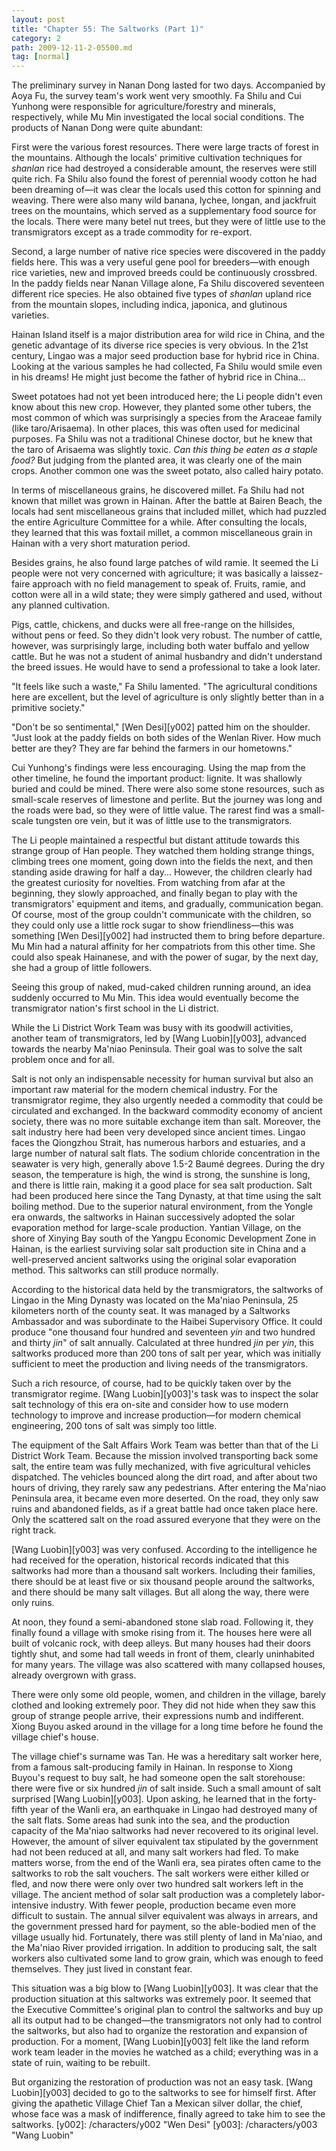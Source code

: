```yaml
---
layout: post
title: "Chapter 55: The Saltworks (Part 1)"
category: 2
path: 2009-12-11-2-05500.md
tag: [normal]
---
```


The preliminary survey in Nanan Dong lasted for two days. Accompanied by Aoya Fu, the survey team's work went very smoothly. Fa Shilu and Cui Yunhong were responsible for agriculture/forestry and minerals, respectively, while Mu Min investigated the local social conditions. The products of Nanan Dong were quite abundant:

First were the various forest resources. There were large tracts of forest in the mountains. Although the locals' primitive cultivation techniques for *shanlan* rice had destroyed a considerable amount, the reserves were still quite rich. Fa Shilu also found the forest of perennial woody cotton he had been dreaming of—it was clear the locals used this cotton for spinning and weaving. There were also many wild banana, lychee, longan, and jackfruit trees on the mountains, which served as a supplementary food source for the locals. There were many betel nut trees, but they were of little use to the transmigrators except as a trade commodity for re-export.

Second, a large number of native rice species were discovered in the paddy fields here. This was a very useful gene pool for breeders—with enough rice varieties, new and improved breeds could be continuously crossbred. In the paddy fields near Nanan Village alone, Fa Shilu discovered seventeen different rice species. He also obtained five types of *shanlan* upland rice from the mountain slopes, including indica, japonica, and glutinous varieties.

Hainan Island itself is a major distribution area for wild rice in China, and the genetic advantage of its diverse rice species is very obvious. In the 21st century, Lingao was a major seed production base for hybrid rice in China. Looking at the various samples he had collected, Fa Shilu would smile even in his dreams! He might just become the father of hybrid rice in China...

Sweet potatoes had not yet been introduced here; the Li people didn't even know about this new crop. However, they planted some other tubers, the most common of which was surprisingly a species from the Araceae family (like taro/Arisaema). In other places, this was often used for medicinal purposes. Fa Shilu was not a traditional Chinese doctor, but he knew that the taro of Arisaema was slightly toxic. *Can this thing be eaten as a staple food?* But judging from the planted area, it was clearly one of the main crops. Another common one was the sweet potato, also called hairy potato.

In terms of miscellaneous grains, he discovered millet. Fa Shilu had not known that millet was grown in Hainan. After the battle at Bairen Beach, the locals had sent miscellaneous grains that included millet, which had puzzled the entire Agriculture Committee for a while. After consulting the locals, they learned that this was foxtail millet, a common miscellaneous grain in Hainan with a very short maturation period.

Besides grains, he also found large patches of wild ramie. It seemed the Li people were not very concerned with agriculture; it was basically a laissez-faire approach with no field management to speak of. Fruits, ramie, and cotton were all in a wild state; they were simply gathered and used, without any planned cultivation.

Pigs, cattle, chickens, and ducks were all free-range on the hillsides, without pens or feed. So they didn't look very robust. The number of cattle, however, was surprisingly large, including both water buffalo and yellow cattle. But he was not a student of animal husbandry and didn't understand the breed issues. He would have to send a professional to take a look later.

"It feels like such a waste," Fa Shilu lamented. "The agricultural conditions here are excellent, but the level of agriculture is only slightly better than in a primitive society."

"Don't be so sentimental," [Wen Desi][y002] patted him on the shoulder. "Just look at the paddy fields on both sides of the Wenlan River. How much better are they? They are far behind the farmers in our hometowns."

Cui Yunhong's findings were less encouraging. Using the map from the other timeline, he found the important product: lignite. It was shallowly buried and could be mined. There were also some stone resources, such as small-scale reserves of limestone and perlite. But the journey was long and the roads were bad, so they were of little value. The rarest find was a small-scale tungsten ore vein, but it was of little use to the transmigrators.

The Li people maintained a respectful but distant attitude towards this strange group of Han people. They watched them holding strange things, climbing trees one moment, going down into the fields the next, and then standing aside drawing for half a day... However, the children clearly had the greatest curiosity for novelties. From watching from afar at the beginning, they slowly approached, and finally began to play with the transmigrators' equipment and items, and gradually, communication began. Of course, most of the group couldn't communicate with the children, so they could only use a little rock sugar to show friendliness—this was something [Wen Desi][y002] had instructed them to bring before departure. Mu Min had a natural affinity for her compatriots from this other time. She could also speak Hainanese, and with the power of sugar, by the next day, she had a group of little followers.

Seeing this group of naked, mud-caked children running around, an idea suddenly occurred to Mu Min. This idea would eventually become the transmigrator nation's first school in the Li district.

While the Li District Work Team was busy with its goodwill activities, another team of transmigrators, led by [Wang Luobin][y003], advanced towards the nearby Ma'niao Peninsula. Their goal was to solve the salt problem once and for all.

Salt is not only an indispensable necessity for human survival but also an important raw material for the modern chemical industry. For the transmigrator regime, they also urgently needed a commodity that could be circulated and exchanged. In the backward commodity economy of ancient society, there was no more suitable exchange item than salt. Moreover, the salt industry here had been very developed since ancient times. Lingao faces the Qiongzhou Strait, has numerous harbors and estuaries, and a large number of natural salt flats. The sodium chloride concentration in the seawater is very high, generally above 1.5-2 Baumé degrees. During the dry season, the temperature is high, the wind is strong, the sunshine is long, and there is little rain, making it a good place for sea salt production. Salt had been produced here since the Tang Dynasty, at that time using the salt boiling method. Due to the superior natural environment, from the Yongle era onwards, the saltworks in Hainan successively adopted the solar evaporation method for large-scale production. Yantian Village, on the shore of Xinying Bay south of the Yangpu Economic Development Zone in Hainan, is the earliest surviving solar salt production site in China and a well-preserved ancient saltworks using the original solar evaporation method. This saltworks can still produce normally.

According to the historical data held by the transmigrators, the saltworks of Lingao in the Ming Dynasty was located on the Ma'niao Peninsula, 25 kilometers north of the county seat. It was managed by a Saltworks Ambassador and was subordinate to the Haibei Supervisory Office. It could produce "one thousand four hundred and seventeen *yin* and two hundred and thirty *jin*" of salt annually. Calculated at three hundred *jin* per *yin*, this saltworks produced more than 200 tons of salt per year, which was initially sufficient to meet the production and living needs of the transmigrators.

Such a rich resource, of course, had to be quickly taken over by the transmigrator regime. [Wang Luobin][y003]'s task was to inspect the solar salt technology of this era on-site and consider how to use modern technology to improve and increase production—for modern chemical engineering, 200 tons of salt was simply too little.

The equipment of the Salt Affairs Work Team was better than that of the Li District Work Team. Because the mission involved transporting back some salt, the entire team was fully mechanized, with five agricultural vehicles dispatched. The vehicles bounced along the dirt road, and after about two hours of driving, they rarely saw any pedestrians. After entering the Ma'niao Peninsula area, it became even more deserted. On the road, they only saw ruins and abandoned fields, as if a great battle had once taken place here. Only the scattered salt on the road assured everyone that they were on the right track.

[Wang Luobin][y003] was very confused. According to the intelligence he had received for the operation, historical records indicated that this saltworks had more than a thousand salt workers. Including their families, there should be at least five or six thousand people around the saltworks, and there should be many salt villages. But all along the way, there were only ruins.

At noon, they found a semi-abandoned stone slab road. Following it, they finally found a village with smoke rising from it. The houses here were all built of volcanic rock, with deep alleys. But many houses had their doors tightly shut, and some had tall weeds in front of them, clearly uninhabited for many years. The village was also scattered with many collapsed houses, already overgrown with grass.

There were only some old people, women, and children in the village, barely clothed and looking extremely poor. They did not hide when they saw this group of strange people arrive, their expressions numb and indifferent. Xiong Buyou asked around in the village for a long time before he found the village chief's house.

The village chief's surname was Tan. He was a hereditary salt worker here, from a famous salt-producing family in Hainan. In response to Xiong Buyou's request to buy salt, he had someone open the salt storehouse: there were five or six hundred *jin* of salt inside. Such a small amount of salt surprised [Wang Luobin][y003]. Upon asking, he learned that in the forty-fifth year of the Wanli era, an earthquake in Lingao had destroyed many of the salt flats. Some areas had sunk into the sea, and the production capacity of the Ma'niao saltworks had never recovered to its original level. However, the amount of silver equivalent tax stipulated by the government had not been reduced at all, and many salt workers had fled. To make matters worse, from the end of the Wanli era, sea pirates often came to the saltworks to rob the salt vouchers. The salt workers were either killed or fled, and now there were only over two hundred salt workers left in the village. The ancient method of solar salt production was a completely labor-intensive industry. With fewer people, production became even more difficult to sustain. The annual silver equivalent was always in arrears, and the government pressed hard for payment, so the able-bodied men of the village usually hid. Fortunately, there was still plenty of land in Ma'niao, and the Ma'niao River provided irrigation. In addition to producing salt, the salt workers also cultivated some land to grow grain, which was enough to feed themselves. They just lived in constant fear.

This situation was a big blow to [Wang Luobin][y003]. It was clear that the production situation at this saltworks was extremely poor. It seemed that the Executive Committee's original plan to control the saltworks and buy up all its output had to be changed—the transmigrators not only had to control the saltworks, but also had to organize the restoration and expansion of production. For a moment, [Wang Luobin][y003] felt like the land reform work team leader in the movies he watched as a child; everything was in a state of ruin, waiting to be rebuilt.

But organizing the restoration of production was not an easy task. [Wang Luobin][y003] decided to go to the saltworks to see for himself first. After giving the apathetic Village Chief Tan a Mexican silver dollar, the chief, whose face was a mask of indifference, finally agreed to take him to see the saltworks.
[y002]: /characters/y002 "Wen Desi"
[y003]: /characters/y003 "Wang Luobin"